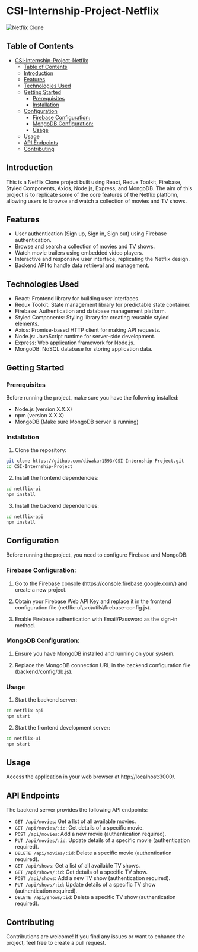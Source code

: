 # CSI-Internship-Project-Netflix

![Netflix Clone](link_to_project_screenshot_or_logo.png)

## Table of Contents

- [CSI-Internship-Project-Netflix](#csi-internship-project-netflix)
  - [Table of Contents](#table-of-contents)
  - [Introduction](#introduction)
  - [Features](#features)
  - [Technologies Used](#technologies-used)
  - [Getting Started](#getting-started)
    - [Prerequisites](#prerequisites)
    - [Installation](#installation)
  - [Configuration](#configuration)
    - [Firebase Configuration:](#firebase-configuration)
    - [MongoDB Configuration:](#mongodb-configuration)
    - [Usage](#usage)
  - [Usage](#usage-1)
  - [API Endpoints](#api-endpoints)
  - [Contributing](#contributing)

## Introduction

This is a Netflix Clone project built using React, Redux Toolkit, Firebase, Styled Components, Axios, Node.js, Express, and MongoDB. The aim of this project is to replicate some of the core features of the Netflix platform, allowing users to browse and watch a collection of movies and TV shows.

## Features

- User authentication (Sign up, Sign in, Sign out) using Firebase authentication.
- Browse and search a collection of movies and TV shows.
- Watch movie trailers using embedded video players.
- Interactive and responsive user interface, replicating the Netflix design.
- Backend API to handle data retrieval and management.

## Technologies Used

- React: Frontend library for building user interfaces.
- Redux Toolkit: State management library for predictable state container.
- Firebase: Authentication and database management platform.
- Styled Components: Styling library for creating reusable styled elements.
- Axios: Promise-based HTTP client for making API requests.
- Node.js: JavaScript runtime for server-side development.
- Express: Web application framework for Node.js.
- MongoDB: NoSQL database for storing application data.

## Getting Started

### Prerequisites

Before running the project, make sure you have the following installed:

- Node.js (version X.X.X)
- npm (version X.X.X)
- MongoDB (Make sure MongoDB server is running)

### Installation

1. Clone the repository:

```bash
git clone https://github.com/diwakar1593/CSI-Internship-Project.git
cd CSI-Internship-Project
```

2. Install the frontend dependencies:
```bash
cd netflix-ui
npm install

```
3. Install the backend dependencies:
```bash
cd netflix-api
npm install

```

## Configuration

Before running the project, you need to configure Firebase and MongoDB:

### Firebase Configuration:

1. Go to the Firebase console (https://console.firebase.google.com/) and create a new project.

2. Obtain your Firebase Web API Key and replace it in the frontend configuration file (netflix-ui\src\utils\firebase-config.js).

3. Enable Firebase authentication with Email/Password as the sign-in method.

### MongoDB Configuration:

1. Ensure you have MongoDB installed and running on your system.

2. Replace the MongoDB connection URL in the backend configuration file (backend/config/db.js).


### Usage

1. Start the backend server:

```bash
cd netflix-api
npm start

```

2. Start the frontend development server:
```bash
cd netflix-ui
npm start

```

## Usage

Access the application in your web browser at http://localhost:3000/.

## API Endpoints

The backend server provides the following API endpoints:

- `GET /api/movies`: Get a list of all available movies.
- `GET /api/movies/:id`: Get details of a specific movie.
- `POST /api/movies`: Add a new movie (authentication required).
- `PUT /api/movies/:id`: Update details of a specific movie (authentication required).
- `DELETE /api/movies/:id`: Delete a specific movie (authentication required).
- `GET /api/shows`: Get a list of all available TV shows.
- `GET /api/shows/:id`: Get details of a specific TV show.
- `POST /api/shows`: Add a new TV show (authentication required).
- `PUT /api/shows/:id`: Update details of a specific TV show (authentication required).
- `DELETE /api/shows/:id`: Delete a specific TV show (authentication required).

## Contributing

Contributions are welcome! If you find any issues or want to enhance the project, feel free to create a pull request.
